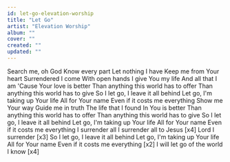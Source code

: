 ```yaml
---
id: let-go-elevation-worship
title: "Let Go"
artist: "Elevation Worship"
album: ""
cover: ""
created: ""
updated: ""
---
```


Search me, oh God
Know every part
Let nothing I have
Keep me from Your heart
Surrendered I come
With open hands
I give You my life
And all that I am
'Cause Your love is better
Than anything this world has to offer
Than anything this world has to give
So I let go, I leave it all behind
Let go, I'm taking up Your life
All for Your name
Even if it costs me everything
Show me Your way
Guide me in truth
The life that I found
In You is better
Than anything this world has to offer
Than anything this world has to give
So I let go, I leave it all behind
Let go, I'm taking up Your life
All for Your name
Even if it costs me everything
I surrender all
I surrender all to Jesus
[x4]
Lord I surrender [x3]
So I let go, I leave it all behind
Let go, I'm taking up Your life
All for Your name
Even if it costs me everything
[x2]
I will let go of the world I know [x4]